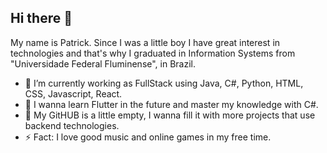## Hi there 👋

My name is Patrick. Since I was a little boy I have great interest in technologies and that's why I graduated in Information Systems from "Universidade Federal Fluminense", in Brazil.

- 🔭 I’m currently working as FullStack using Java, C#, Python, HTML, CSS, Javascript, React.
- 🌱 I wanna learn Flutter in the future and master my knowledge with C#.
- 🤔 My GitHUB is a little empty, I wanna fill it with more projects that use backend technologies.
- ⚡ Fact:  I love good music and online games in my free time.

<!--
**proclamus/proclamus** is a ✨ _special_ ✨ repository because its `README.md` (this file) appears on your GitHub profile.

Here are some ideas to get you started:

- 🔭 I’m currently working on ...
- 🌱 I’m currently learning ...
- 👯 I’m looking to collaborate on ...
- 🤔 I’m looking for help with ...
- 💬 Ask me about ...
- 📫 How to reach me: ...
- 😄 Pronouns: ...
- ⚡ Fun fact: ...
-->
